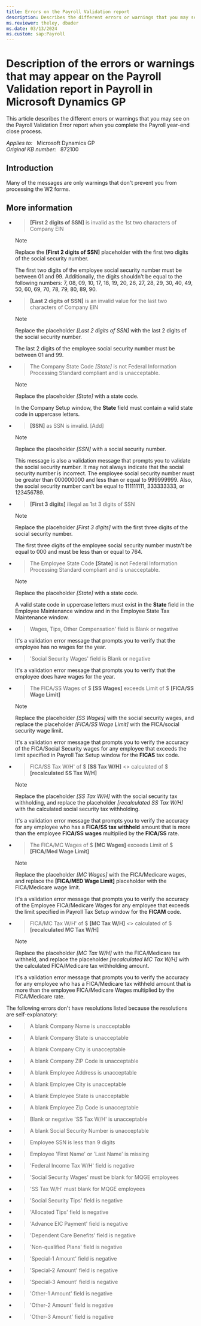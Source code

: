 ```yaml
---
title: Errors on the Payroll Validation report
description: Describes the different errors or warnings that you may see on the Payroll Validation Error report when you complete the Payroll year-end close process in Microsoft Dynamics GP.
ms.reviewer: theley, dbader
ms.date: 03/13/2024
ms.custom: sap:Payroll
---
```

# Description of the errors or warnings that may appear on the Payroll Validation report in Payroll in Microsoft Dynamics GP

This article describes the different errors or warnings that you may see on the Payroll Validation Error report when you complete the Payroll year-end close process.

_Applies to:_ &nbsp; Microsoft Dynamics GP  
_Original KB number:_ &nbsp; 872100

## Introduction

Many of the messages are only warnings that don't prevent you from processing the W2 forms.

## More information

- > **[First 2 digits of SSN]** is invalid as the 1st two characters of Company EIN

    > [!NOTE]
    > Replace the **[First 2 digits of SSN]** placeholder with the first two digits of the social security number.

    The first two digits of the employee social security number must be between 01 and 99. Additionally, the digits shouldn't be equal to the following numbers: 7, 08, 09, 10, 17, 18, 19, 20, 26, 27, 28, 29, 30, 40, 49, 50, 60, 69, 70, 78, 79, 80, 89, 90.

- > **[Last 2 digits of SSN]** is an invalid value for the last two characters of Company EIN

    > [!NOTE]
    > Replace the placeholder *[Last 2 digits of SSN]* with the last 2 digits of the social security number.

    The last 2 digits of the employee social security number must be between 01 and 99.

- > The Company State Code *[State]* is not Federal Information Processing Standard compliant and is unacceptable.

    > [!NOTE]
    > Replace the placeholder *[State]* with a state code.

    In the Company Setup window, the **State** field must contain a valid state code in uppercase letters.

- > **[SSN]** as SSN is invalid. [Add]

    > [!NOTE]
    > Replace the placeholder *[SSN]* with a social security number.

    This message is also a validation message that prompts you to validate the social security number. It may not always indicate that the social security number is incorrect. The employee social security number must be greater than 000000000 and less than or equal to 999999999. Also, the social security number can't be equal to 111111111, 333333333, or 123456789.

- > **[First 3 digits]** illegal as 1st 3 digits of SSN

    > [!NOTE]
    > Replace the placeholder *[First 3 digits]* with the first three digits of the social security number.

    The first three digits of the employee social security number mustn't be equal to 000 and must be less than or equal to 764.

- > The Employee State Code **[State]** is not Federal Information Processing Standard compliant and is unacceptable.

    > [!NOTE]
    > Replace the placeholder *[State]* with a state code.

    A valid state code in uppercase letters must exist in the **State** field in the Employee Maintenance window and in the Employee State Tax Maintenance window.

- > Wages, Tips, Other Compensation' field is Blank or negative

    It's a validation error message that prompts you to verify that the employee has no wages for the year.

- > 'Social Security Wages' field is Blank or negative

    It's a validation error message that prompts you to verify that the employee does have wages for the year.

- > The FICA/SS Wages of $ **[SS Wages]** exceeds Limit of $ **[FICA/SS Wage Limit]**  

    > [!NOTE]
    > Replace the placeholder *[SS Wages]* with the social security wages, and replace the placeholder *[FICA/SS Wage Limit]* with the FICA/social security wage limit.

    It's a validation error message that prompts you to verify the accuracy of the FICA/Social Security wages for any employee that exceeds the limit specified in Payroll Tax Setup window for the **FICAS** tax code.

- > FICA/SS Tax W/H' of $ **[SS Tax W/H]** <> calculated of $ **[recalculated SS Tax W/H]**

    > [!NOTE]
    > Replace the placeholder *[SS Tax W/H]* with the social security tax withholding, and replace the placeholder *[recalculated SS Tax W/H]* with the calculated social security tax withholding.

    It's a validation error message that prompts you to verify the accuracy for any employee who has a **FICA/SS tax withheld** amount that is more than the employee **FICA/SS wages** multiplied by the **FICA/SS** rate.

- > The FICA/MC Wages of $ **[MC Wages]** exceeds Limit of $ **[FICA/Med Wage Limit]**  

    > [!NOTE]
    > Replace the placeholder *[MC Wages]* with the FICA/Medicare wages, and replace the **[FICA/MED Wage Limit]** placeholder with the FICA/Medicare wage limit.

    It's a validation error message that prompts you to verify the accuracy of the Employee FICA/Medicare Wages for any employee that exceeds the limit specified in Payroll Tax Setup window for the **FICAM** code.

- > FICA/MC Tax W/H' of $ **[MC Tax W/H]** <> calculated of $ **[recalculated MC Tax W/H]**  

    > [!NOTE]
    > Replace the placeholder *[MC Tax W/H]* with the FICA/Medicare tax withheld, and replace the placeholder *[recalculated MC Tax W/H]* with the calculated FICA/Medicare tax withholding amount.

    It's a validation error message that prompts you to verify the accuracy for any employee who has a FICA/Medicare tax withheld amount that is more than the employee FICA/Medicare Wages multiplied by the FICA/Medicare rate.

The following errors don't have resolutions listed because the resolutions are self-explanatory:

- > A blank Company Name is unacceptable

- > A blank Company State is unacceptable

- > A blank Company City is unacceptable

- > A blank Company ZIP Code is unacceptable

- > A blank Employee Address is unacceptable

- > A blank Employee City is unacceptable

- > A blank Employee State is unacceptable

- > A blank Employee Zip Code is unacceptable

- > Blank or negative 'SS Tax W/H' is unacceptable

- > A blank Social Security Number is unacceptable

- > Employee SSN is less than 9 digits

- > Employee 'First Name' or 'Last Name' is missing

- > 'Federal Income Tax W/H' field is negative

- > 'Social Security Wages' must be blank for MQGE employees

- > 'SS Tax W/H' must blank for MQGE employees

- > 'Social Security Tips' field is negative

- > 'Allocated Tips' field is negative

- > 'Advance EIC Payment' field is negative

- > 'Dependent Care Benefits' field is negative

- > 'Non-qualified Plans' field is negative

- > 'Special-1 Amount' field is negative

- > 'Special-2 Amount' field is negative

- > 'Special-3 Amount' field is negative

- > 'Other-1 Amount' field is negative

- > 'Other-2 Amount' field is negative

- > 'Other-3 Amount' field is negative
